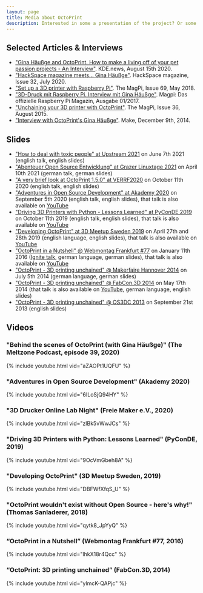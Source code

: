 ```yaml
---
layout: page
title: Media about OctoPrint
description: Interested in some a presentation of the project? Or some articles or interviews? Here you can find some media about OctoPrint.
---
```


## Selected Articles & Interviews

  * ["Gina Häußge and OctoPrint. How to make a living off of your pet passion projects - An Interview"](https://dot.kde.org/2020/08/15/gina-h%C3%A4u%C3%9Fge-and-octoprint). KDE.news, August 15th 2020.
  * ["HackSpace magazine meets... Gina Häußge"](https://hackspace.raspberrypi.org/issues/32). HackSpace magazine, Issue 32, July 2020.
  * ["Set up a 3D printer with Raspberry Pi"](https://magpi.raspberrypi.org/issues/69). The MagPi, Issue 69, May 2018.
  * ["3D-Druck mit Raspberry Pi. Interview mit Gina Häußge"](http://www.chip.de/downloads/MagPi-Sonderheft-01_17-Vollversion_119062677.html). Magpi: Das offizielle Raspberry Pi Magazin, Ausgabe 01/2017.
  * ["Unchaining your 3D printer with OctoPrint"](https://magpi.raspberrypi.org/issues/36). The MagPi, Issue 36, August 2015.
  * ["Interview with OctoPrint's Gina Häußge"](https://makezine.com/2014/12/09/interview-with-octoprints-gina-hausge/). Make, December 9th, 2014.

## Slides

* ["How to deal with toxic people" at Upstream 2021](../slides/upstream2021.pdf) on June 7th 2021 (english talk, english slides)
* ["Abenteuer Open Source Entwicklung" at Grazer Linuxtage 2021](../slides/glt2021.pdf) on April 10th 2021 (german talk, german slides)
* ["A very brief look at OctoPrint 1.5.0" at VERRF2020](../slides/verrf2020.pdf) on October 11th 2020 (english talk, english slides)
* ["Adventures in Open Source Development" at Akademy 2020](../slides/akademy2020.pdf) on September 5th 2020 (english talk, english slides), that talk is also available on [YouTube](https://www.youtube.com/watch?v=6ILoSjQ94HY)
* ["Driving 3D Printers with Python - Lessons Learned" at PyConDE 2019](../slides/3dms19/) on October 11th 2019 (english talk, english slides), that talk is also available on [YouTube](https://www.youtube.com/watch?v=zlBk5vWwJCs)
* ["Developing OctoPrint" at 3D Meetup Sweden 2019](../slides/3dms19/) on April 27th and 28th 2019 (english language, english slides), that talk is also available on [YouTube](https://www.youtube.com/watch?v=DBFWfXfqS_U)
* ["OctoPrint in a Nutshell" @ Webmontag Frankfurt #77](../slides/wmfra77.pdf) on January 11th 2016 ([Ignite talk](https://en.wikipedia.org/wiki/Ignite_(event)), german language, german slides), that talk is also available on [YouTube](https://www.youtube.com/watch?v=lhkX18r4Qcc)
* ["OctoPrint - 3D printing unchained" @ Makerfaire Hannover 2014](../slides/makerfairehannover14/) on July 5th 2014 (german language, german slides)
* ["OctoPrint - 3D printing unchained" @ FabCon.3D 2014](../slides/fabcon14/) on May 17th 2014 (that talk is also available on [YouTube](https://www.youtube.com/watch?v=ylmcK-QAPjc), german language, english slides)
* ["OctoPrint - 3D printing unchained" @ OS3DC 2013](../slides/os3dc/) on September 21st 2013 (english slides)

## Videos

### "Behind the scenes of OctoPrint (with Gina Häußge)" (The Meltzone Podcast, episode 39, 2020)

{% include youtube.html vid="aZAOPt1UQFU" %}

### "Adventures in Open Source Development" (Akademy 2020)

{% include youtube.html vid="6ILoSjQ94HY" %}

### "3D Drucker Online Lab Night" (Freie Maker e.V., 2020)

{% include youtube.html vid="zlBk5vWwJCs" %}

### "Driving 3D Printers with Python: Lessons Learned" (PyConDE, 2019)

{% include youtube.html vid="9OcVmGbeh8A" %}

### "Developing OctoPrint" (3D Meetup Sweden, 2019)

{% include youtube.html vid="DBFWfXfqS_U" %}

### "OctoPrint wouldn't exist without Open Source - here's why!" (Thomas Sanladerer, 2018)

{% include youtube.html vid="qytk8_JpYyQ" %}

### “OctoPrint in a Nutshell” (Webmontag Frankfurt #77, 2016)

{% include youtube.html vid="lhkX18r4Qcc" %}

### “OctoPrint: 3D printing unchained” (FabCon.3D, 2014)

{% include youtube.html vid="ylmcK-QAPjc" %}

